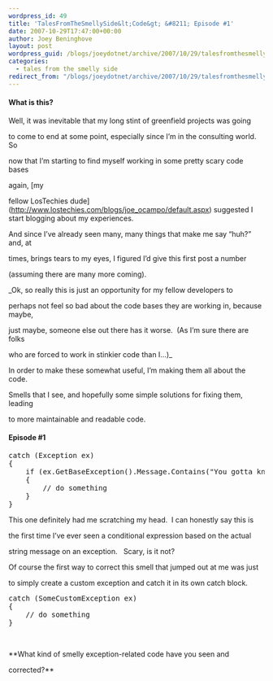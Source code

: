```yaml
---
wordpress_id: 49
title: 'TalesFromTheSmellySide&lt;Code&gt; &#8211; Episode #1'
date: 2007-10-29T17:47:00+00:00
author: Joey Beninghove
layout: post
wordpress_guid: /blogs/joeydotnet/archive/2007/10/29/talesfromthesmellyside-lt-code-gt-episode-1.aspx
categories:
  - tales from the smelly side
redirect_from: "/blogs/joeydotnet/archive/2007/10/29/talesfromthesmellyside-lt-code-gt-episode-1.aspx/"
---
```

#### What is this?

Well, it was inevitable that my long stint of greenfield projects was going
  
to come to end at some point, especially since I&#8217;m in the consulting world.&nbsp; So
  
now that I&#8217;m starting to find myself working in some pretty scary code bases
  
again, [my
  
fellow LosTechies dude](http://www.lostechies.com/blogs/joe_ocampo/default.aspx) suggested I start blogging about my experiences.&nbsp; 

And since I&#8217;ve already seen many, many things that make me say &#8220;huh?&#8221; and, at
  
times, brings tears to my eyes, I figured I&#8217;d give this first&nbsp;post a number
  
(assuming there are many more coming).

_Ok, so really this is just an opportunity for my fellow developers to
  
perhaps not feel so bad about the code bases they are working in, because maybe,
  
just maybe, someone else out there has it worse.&nbsp; (As I&#8217;m sure there are folks
  
who are forced to work in stinkier code than I&#8230;)_

In order to make these somewhat useful, I&#8217;m making them all about the code.&nbsp;
  
Smells that I see, and&nbsp;hopefully some&nbsp;simple solutions for fixing them, leading
  
to more maintainable and readable code.

#### Episode #1

<div>
  <pre><span>catch</span> (Exception ex)<br />{<br />    <span>if</span> (ex.GetBaseException().Message.Contains(<span>"You gotta know this just *feels* wrong!"</span>))<br />    {<br />        <span>// do something</span><br />    }<br />}</pre>
</div>

This one definitely had me scratching my head.&nbsp; I can honestly say this is
  
the first time I&#8217;ve ever seen a conditional expression based on&nbsp;the actual
  
string message on an exception.&nbsp; &nbsp;Scary, is it not?

Of course the first way to correct this smell that jumped out at me was just
  
to simply create a custom exception and catch it in its own catch block.

<div>
  <pre><span>catch</span> (SomeCustomException ex)<br />{<br />    <span>// do something</span><br />}</pre>
</div>

&nbsp;

**What kind of smelly exception-related code have you seen and
  
corrected?**

&nbsp;
